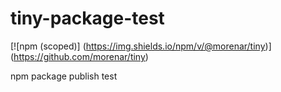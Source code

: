 # tiny-package-test

[![npm (scoped)] 
(https://img.shields.io/npm/v/@morenar/tiny)]
(https://github.com/morenar/tiny)

npm package publish test
